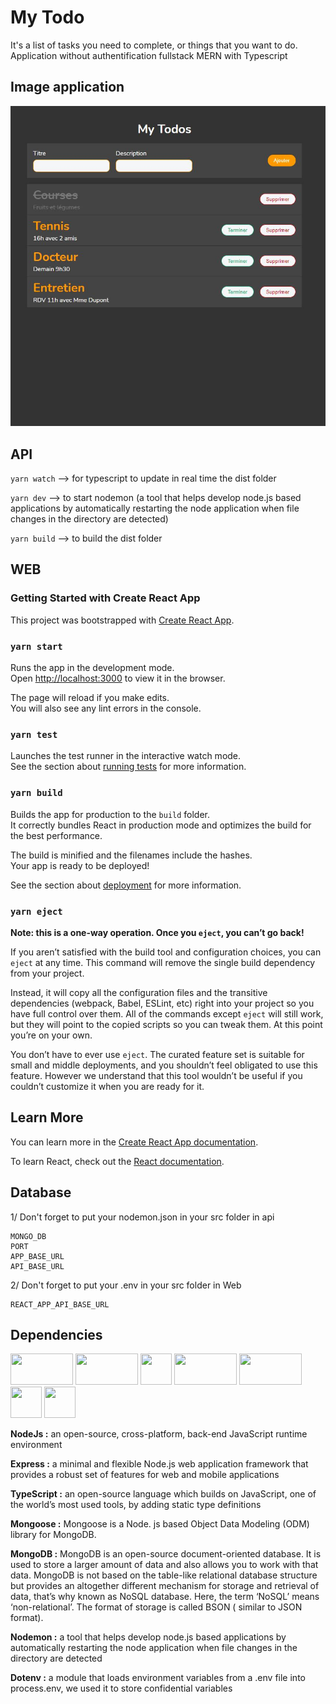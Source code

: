 # My Todo
It's a list of tasks you need to complete, or things that you want to do.
Application without authentification fullstack MERN with Typescript

## Image application

![Image application](./public/CaptureMyTodo.JPG)

## API
`yarn watch` --> for typescript to update in real time the dist folder

`yarn dev` --> to start nodemon (a tool that helps develop node.js based applications by automatically restarting the node application when file changes in the directory are detected)

`yarn build` --> to build the dist folder

## WEB

### Getting Started with Create React App

This project was bootstrapped with [Create React App](https://github.com/facebook/create-react-app).

### `yarn start`

Runs the app in the development mode.\
Open [http://localhost:3000](http://localhost:3000) to view it in the browser.

The page will reload if you make edits.\
You will also see any lint errors in the console.

### `yarn test`

Launches the test runner in the interactive watch mode.\
See the section about [running tests](https://facebook.github.io/create-react-app/docs/running-tests) for more information.

### `yarn build`

Builds the app for production to the `build` folder.\
It correctly bundles React in production mode and optimizes the build for the best performance.

The build is minified and the filenames include the hashes.\
Your app is ready to be deployed!

See the section about [deployment](https://facebook.github.io/create-react-app/docs/deployment) for more information.

### `yarn eject`

**Note: this is a one-way operation. Once you `eject`, you can’t go back!**

If you aren’t satisfied with the build tool and configuration choices, you can `eject` at any time. This command will remove the single build dependency from your project.

Instead, it will copy all the configuration files and the transitive dependencies (webpack, Babel, ESLint, etc) right into your project so you have full control over them. All of the commands except `eject` will still work, but they will point to the copied scripts so you can tweak them. At this point you’re on your own.

You don’t have to ever use `eject`. The curated feature set is suitable for small and middle deployments, and you shouldn’t feel obligated to use this feature. However we understand that this tool wouldn’t be useful if you couldn’t customize it when you are ready for it.

## Learn More

You can learn more in the [Create React App documentation](https://facebook.github.io/create-react-app/docs/getting-started).

To learn React, check out the [React documentation](https://reactjs.org/).


## Database
1/ Don't forget to put your nodemon.json in your src folder in api

    MONGO_DB
    PORT
    APP_BASE_URL
    API_BASE_URL 
    
2/ Don't forget to put your .env in your src folder in Web

    REACT_APP_API_BASE_URL

## Dependencies
<img src="https://upload.wikimedia.org/wikipedia/commons/thumb/d/d9/Node.js_logo.svg/1280px-Node.js_logo.svg.png"  width="100" height="50">

<img src="https://blog.back4app.com/wp-content/uploads/2021/01/expressjs.png"  width="100" height="50">

<img src="https://upload.wikimedia.org/wikipedia/commons/thumb/4/4c/Typescript_logo_2020.svg/1200px-Typescript_logo_2020.svg.png"  width="50" height="50">

<img src="http://assets.stickpng.com/images/58481021cef1014c0b5e494b.png"  width="100" height="50">

<img src="https://cdn-images-1.medium.com/fit/t/1600/480/1*iDvsmUwzZQxJSKdL0xzwIA.png"  width="100" height="50">

<img src="https://user-images.githubusercontent.com/13700/35731649-652807e8-080e-11e8-88fd-1b2f6d553b2d.png"  width="50" height="50">

<img src="https://i.stack.imgur.com/kyKz5.png"  width="50" height="50">


**NodeJs :** an open-source, cross-platform, back-end JavaScript runtime environment

**Express :** a minimal and flexible Node.js web application framework that provides a robust set of features for web and mobile applications

**TypeScript :** an open-source language which builds on JavaScript, one of the world’s most used tools, by adding static type definitions

**Mongoose :** Mongoose is a Node. js based Object Data Modeling (ODM) library for MongoDB.

**MongoDB :** MongoDB is an open-source document-oriented database. It is used to store a larger amount of data and also allows you to work with that data. MongoDB is not based on the table-like relational database structure but provides an altogether different mechanism for storage and retrieval of data, that’s why known as NoSQL database. Here, the term ‘NoSQL’ means ‘non-relational’. The format of storage is called BSON ( similar to JSON format).

**Nodemon :** a tool that helps develop node.js based applications by automatically restarting the node application when file changes in the directory are detected

**Dotenv :** a module that loads environment variables from a .env file into process.env, we used it to store confidential variables


